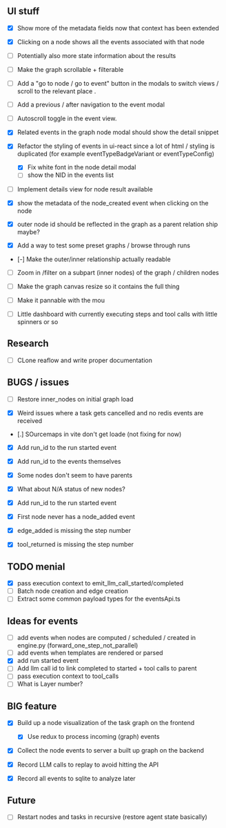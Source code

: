 ## UI stuff

- [x] Show more of the metadata fields now that context has been extended
- [x] Clicking on a node shows all the events associated with that node
- [ ] Potentially also more state information about the results

- [ ] Make the graph scrollable + filterable
- [ ] Add a "go to node / go to event" button in the modals to switch views / scroll to the relevant place .
- [ ] Add a previous / after navigation to the event modal
- [ ] Autoscroll toggle in the event view.

- [x] Related events in the graph node modal should show the detail snippet

- [x] Refactor the styling of events in ui-react since a lot of html / styling
      is duplicated (for example eventTypeBadgeVariant or eventTypeConfig)

  - [x] Fix white font in the node detail modal
  - [ ] show the NID in the events list

- [ ] Implement details view for node result available

- [x] show the metadata of the node_created event when clicking on the node

- [x] outer node id should be reflected in the graph as a parent relation ship maybe?

- [x] Add a way to test some preset graphs / browse through runs

- [-] Make the outer/inner relationship actually readable
- [ ] Zoom in /filter on a subpart (inner nodes) of the graph / children nodes

- [ ] Make the graph canvas resize so it contains the full thing
- [ ] Make it pannable with the mou

- [ ] Little dashboard with currently executing steps and tool calls with little spinners or so

## Research

- [ ] CLone reaflow and write proper documentation

## BUGS / issues

- [ ] Restore inner_nodes on initial graph load

- [x] Weird issues where a task gets cancelled and no redis events are received
- [.] SOurcemaps in vite don't get loade (not fixing for now)

- [x] Add run_id to the run started event
- [x] Add run_id to the events themselves

- [x] Some nodes don't seem to have parents
- [x] What about N/A status of new nodes?
- [x] Add run_id to the run started event
- [x] First node never has a node_added event
- [x] edge_added is missing the step number
- [x] tool_returned is missing the step number

## TODO menial

- [x] pass execution context to emit_llm_call_started/completed
- [ ] Batch node creation and edge creation
- [ ] Extract some common payload types for the eventsApi.ts

## Ideas for events

- [ ] add events when nodes are computed / scheduled / created in engine.py (forward_one_step_not_parallel)
- [ ] add events when templates are rendered or parsed
- [x] add run started event
- [ ] Add llm call id to link completed to started + tool calls to parent
- [ ] pass execution context to tool_calls
- [ ] What is Layer number?

## BIG feature

- [x] Build up a node visualization of the task graph on the frontend

  - [x] Use redux to process incoming (graph) events

- [x] Collect the node events to server a built up graph on the backend

- [x] Record LLM calls to replay to avoid hitting the API

- [x] Record all events to sqlite to analyze later

## Future

- [ ] Restart nodes and tasks in recursive (restore agent state basically)
